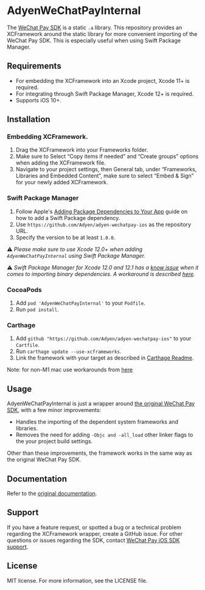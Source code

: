 # AdyenWeChatPayInternal

The [WeChat Pay SDK](https://developers.weixin.qq.com/doc/oplatform/en/Downloads/iOS_Resource.html) is a static `.a` library. This repository provides an XCFramework around the static library for more convenient importing of the WeChat Pay SDK. This is especially useful when using Swift Package Manager.

## Requirements

- For embedding the XCFramework into an Xcode project, Xcode 11+ is required.
- For integrating through Swift Package Manager, Xcode 12+ is required.
- Supports iOS 10+.

## Installation

### Embedding XCFramework.

1. Drag the XCFramework into your Frameworks folder.
2. Make sure to Select “Copy items if needed” and “Create groups” options when adding the XCFramework file.
3. Navigate to your project settings, then General tab, under “Frameworks, Libraries and Embedded Content”, make sure to select “Embed & Sign” for your newly added XCFramework.

### Swift Package Manager

1. Follow Apple's [Adding Package Dependencies to Your App](
https://developer.apple.com/documentation/xcode/adding_package_dependencies_to_your_app
) guide on how to add a Swift Package dependency.
2. Use `https://github.com/Adyen/adyen-wechatpay-ios` as the repository URL.
3. Specify the version to be at least `1.0.0`.

:warning: _Please make sure to use Xcode 12.0+ when adding `AdyenWeChatPayInternal` using Swift Package Manager._

:warning: _Swift Package Manager for Xcode 12.0 and 12.1 has a [know issue](https://bugs.swift.org/browse/SR-13343) when it comes to importing binary dependencies. A workaround is described [here](https://forums.swift.org/t/swiftpm-binarytarget-dependency-and-code-signing/38953)._
### CocoaPods

1. Add `pod 'AdyenWeChatPayInternal'` to your `Podfile`.
2. Run `pod install`.

### Carthage

1. Add `github "https://github.com/Adyen/adyen-wechatpay-ios"` to your `Cartfile`.
2. Run `carthage update --use-xcframeworks`.
3. Link the framework with your target as described in [Carthage Readme](https://github.com/Carthage/Carthage#adding-frameworks-to-an-application).

Note: for non-M1 mac use workarounds from [here](https://github.com/Carthage/Carthage/issues/3019#issuecomment-665136323) 

## Usage

AdyenWeChatPayInternal is just a wrapper around [the original WeChat Pay SDK](https://developers.weixin.qq.com/doc/oplatform/en/Downloads/iOS_Resource.html), with a few minor improvements:
- Handles the importing of the dependent system frameworks and libraries.
- Removes the need for adding `-Objc and -all_load` other linker flags to the your project build settings.

Other than these improvements, the framework works in the same way as the original WeChat Pay SDK.

## Documentation

Refer to the [original documentation](https://developers.weixin.qq.com/doc/oplatform/en/Mobile_App/Access_Guide/iOS.html).

## Support

If you have a feature request, or spotted a bug or a technical problem regarding the XCFramework wrapper, create a GitHub issue. For other questions or issues regarding the SDK, contact [WeChat Pay iOS SDK support](https://developers.weixin.qq.com/doc/oplatform/en/Mobile_App/Access_Guide/iOS.html).    

## License    

MIT license. For more information, see the LICENSE file.
